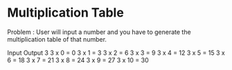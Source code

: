 # Multiplication Table

Problem : User will input a number and you have to generate the multiplication table of that number.

Input			Output
3				3 x 0 = 0
				3 x 1 = 3
				3 x 2 = 6
				3 x 3 = 9
				3 x 4 = 12
				3 x 5 = 15
				3 x 6 = 18
				3 x 7 = 21
				3 x 8 = 24
				3 x 9 = 27
				3 x 10 = 30
